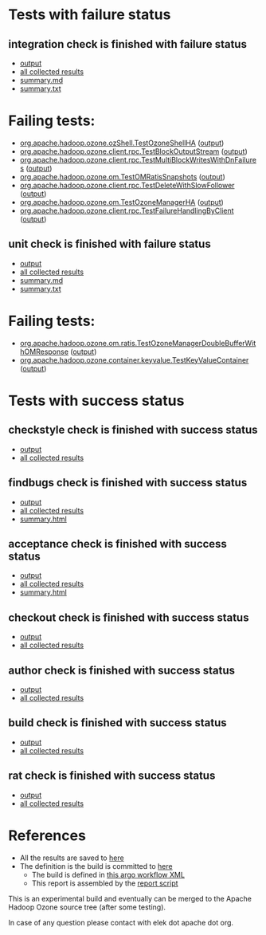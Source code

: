 # Tests with failure status

## integration check is finished with failure status

   * [output](https://raw.githubusercontent.com/elek/ozone-ci-q4/master/pr/pr-hdds-2283-cnrrq/integration/output.log)
   * [all collected results](https://github.com/elek/ozone-ci-q4/tree/master/pr/pr-hdds-2283-cnrrq/integration)
   * [summary.md](https://github.com/elek/ozone-ci-q4/tree/master/pr/pr-hdds-2283-cnrrq/integration/summary.md)
   * [summary.txt](https://github.com/elek/ozone-ci-q4/tree/master/pr/pr-hdds-2283-cnrrq/integration/summary.txt)

# Failing tests: 

 * [org.apache.hadoop.ozone.ozShell.TestOzoneShellHA](hadoop-ozone/integration-test/org.apache.hadoop.ozone.ozShell.TestOzoneShellHA.txt) ([output](hadoop-ozone/integration-test/org.apache.hadoop.ozone.ozShell.TestOzoneShellHA-output.txt))
 * [org.apache.hadoop.ozone.client.rpc.TestBlockOutputStream](hadoop-ozone/integration-test/org.apache.hadoop.ozone.client.rpc.TestBlockOutputStream.txt) ([output](hadoop-ozone/integration-test/org.apache.hadoop.ozone.client.rpc.TestBlockOutputStream-output.txt))
 * [org.apache.hadoop.ozone.client.rpc.TestMultiBlockWritesWithDnFailures](hadoop-ozone/integration-test/org.apache.hadoop.ozone.client.rpc.TestMultiBlockWritesWithDnFailures.txt) ([output](hadoop-ozone/integration-test/org.apache.hadoop.ozone.client.rpc.TestMultiBlockWritesWithDnFailures-output.txt))
 * [org.apache.hadoop.ozone.om.TestOMRatisSnapshots](hadoop-ozone/integration-test/org.apache.hadoop.ozone.om.TestOMRatisSnapshots.txt) ([output](hadoop-ozone/integration-test/org.apache.hadoop.ozone.om.TestOMRatisSnapshots-output.txt))
 * [org.apache.hadoop.ozone.client.rpc.TestDeleteWithSlowFollower](hadoop-ozone/integration-test/org.apache.hadoop.ozone.client.rpc.TestDeleteWithSlowFollower.txt) ([output](hadoop-ozone/integration-test/org.apache.hadoop.ozone.client.rpc.TestDeleteWithSlowFollower-output.txt))
 * [org.apache.hadoop.ozone.om.TestOzoneManagerHA](hadoop-ozone/integration-test/org.apache.hadoop.ozone.om.TestOzoneManagerHA.txt) ([output](hadoop-ozone/integration-test/org.apache.hadoop.ozone.om.TestOzoneManagerHA-output.txt))
 * [org.apache.hadoop.ozone.client.rpc.TestFailureHandlingByClient](hadoop-ozone/integration-test/org.apache.hadoop.ozone.client.rpc.TestFailureHandlingByClient.txt) ([output](hadoop-ozone/integration-test/org.apache.hadoop.ozone.client.rpc.TestFailureHandlingByClient-output.txt))

## unit check is finished with failure status

   * [output](https://raw.githubusercontent.com/elek/ozone-ci-q4/master/pr/pr-hdds-2283-cnrrq/unit/output.log)
   * [all collected results](https://github.com/elek/ozone-ci-q4/tree/master/pr/pr-hdds-2283-cnrrq/unit)
   * [summary.md](https://github.com/elek/ozone-ci-q4/tree/master/pr/pr-hdds-2283-cnrrq/unit/summary.md)
   * [summary.txt](https://github.com/elek/ozone-ci-q4/tree/master/pr/pr-hdds-2283-cnrrq/unit/summary.txt)

# Failing tests: 

 * [org.apache.hadoop.ozone.om.ratis.TestOzoneManagerDoubleBufferWithOMResponse](hadoop-ozone/ozone-manager/org.apache.hadoop.ozone.om.ratis.TestOzoneManagerDoubleBufferWithOMResponse.txt) ([output](hadoop-ozone/ozone-manager/org.apache.hadoop.ozone.om.ratis.TestOzoneManagerDoubleBufferWithOMResponse-output.txt))
 * [org.apache.hadoop.ozone.container.keyvalue.TestKeyValueContainer](hadoop-hdds/container-service/org.apache.hadoop.ozone.container.keyvalue.TestKeyValueContainer.txt) ([output](hadoop-hdds/container-service/org.apache.hadoop.ozone.container.keyvalue.TestKeyValueContainer-output.txt))


# Tests with success status

## checkstyle check is finished with success status

   * [output](https://raw.githubusercontent.com/elek/ozone-ci-q4/master/pr/pr-hdds-2283-cnrrq/checkstyle/output.log)
   * [all collected results](https://github.com/elek/ozone-ci-q4/tree/master/pr/pr-hdds-2283-cnrrq/checkstyle)


## findbugs check is finished with success status

   * [output](https://raw.githubusercontent.com/elek/ozone-ci-q4/master/pr/pr-hdds-2283-cnrrq/findbugs/output.log)
   * [all collected results](https://github.com/elek/ozone-ci-q4/tree/master/pr/pr-hdds-2283-cnrrq/findbugs)
   * [summary.html](https://elek.github.io/ozone-ci-q4/pr/pr-hdds-2283-cnrrq/findbugs/summary.html)


## acceptance check is finished with success status

   * [output](https://raw.githubusercontent.com/elek/ozone-ci-q4/master/pr/pr-hdds-2283-cnrrq/acceptance/output.log)
   * [all collected results](https://github.com/elek/ozone-ci-q4/tree/master/pr/pr-hdds-2283-cnrrq/acceptance)
   * [summary.html](https://elek.github.io/ozone-ci-q4/pr/pr-hdds-2283-cnrrq/acceptance/summary.html)


## checkout check is finished with success status

   * [output](https://raw.githubusercontent.com/elek/ozone-ci-q4/master/pr/pr-hdds-2283-cnrrq/checkout/output.log)
   * [all collected results](https://github.com/elek/ozone-ci-q4/tree/master/pr/pr-hdds-2283-cnrrq/checkout)


## author check is finished with success status

   * [output](https://raw.githubusercontent.com/elek/ozone-ci-q4/master/pr/pr-hdds-2283-cnrrq/author/output.log)
   * [all collected results](https://github.com/elek/ozone-ci-q4/tree/master/pr/pr-hdds-2283-cnrrq/author)


## build check is finished with success status

   * [output](https://raw.githubusercontent.com/elek/ozone-ci-q4/master/pr/pr-hdds-2283-cnrrq/build/output.log)
   * [all collected results](https://github.com/elek/ozone-ci-q4/tree/master/pr/pr-hdds-2283-cnrrq/build)


## rat check is finished with success status

   * [output](https://raw.githubusercontent.com/elek/ozone-ci-q4/master/pr/pr-hdds-2283-cnrrq/rat/output.log)
   * [all collected results](https://github.com/elek/ozone-ci-q4/tree/master/pr/pr-hdds-2283-cnrrq/rat)




# References

 * All the results are saved to [here](https://github.com/elek/ozone-ci-q4/tree/master/pr/pr-hdds-2283-cnrrq/)
 * The definition is the build is committed to [here](https://github.com/elek/argo-ozone)
    * The build is defined in [this argo workflow XML](https://github.com/elek/argo-ozone/blob/master/ozone-build.yaml)
    * This report is assembled by the [report script](https://github.com/elek/argo-ozone/blob/master/scripts/report.sh)

This is an experimental build and eventually can be merged to the Apache Hadoop Ozone source tree (after some testing).

In case of any question please contact with elek dot apache dot org.
